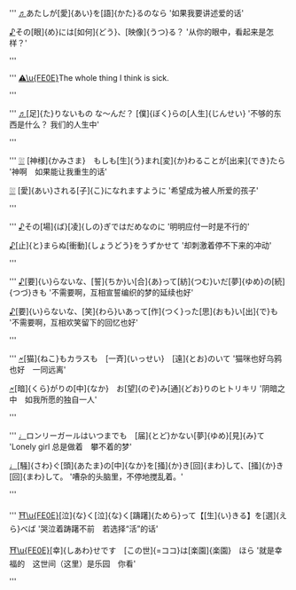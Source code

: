 '''
[♬][1]あたしが[愛]{あい}を[語]{かた}るのなら
'如果我要讲述爱的话'

[♪][1]その[眼]{め}には[如何]{どう}、[映像]{うつ}る？
'从你的眼中，看起来是怎样？'

[1]:https://www.bilibili.com/video/av13673279 (アンノウン・マザーグース Unknown Mother-Goose)
'''

'''
[⚠\u{FE0E}][2]The whole thing I think is sick.

[2]:https://www.bilibili.com/video/av65184815 (ゴキブリの味 蟑螂的味道)
'''

'''
[♬][3][足]{た}りないもの な～んだ？ [僕]{ぼく}らの[人生]{じんせい}
'不够的东西是什么？ 我们的人生中'

[3]:https://www.bilibili.com/video/av28356844 (ベノム 猛毒)
'''

'''
[⛆][4] [神様]{かみさま}　もしも[生]{う}まれ[変]{か}わることが[出来]{でき}たら
'神啊　如果能让我重生的话'

[⛆][4] [愛]{あい}される[子]{こ}になれますように
'希望成为被人所爱的孩子'

[4]:https://www.bilibili.com/video/av62946798 (失敗作少女)
'''

'''
[♪][5]その[場]{ば}[凌]{しの}ぎではだめなのに
'明明应付一时是不行的' 

[♪][5][止]{と}まらぬ[衝動]{しょうどう}をうずかせて
'却刺激着停不下来的冲动'

[5]:https://www.bilibili.com/video/av2281249 (うみたがり 渴望诞生)
'''

'''
[♪][6][要]{い}らないな、[誓]{ちか}い[合]{あ}って[紡]{つむ}いだ[夢]{ゆめ}の[続]{つづ}きも
'不需要啊，互相宣誓编织的梦的延续也好'

[♪][6][要]{い}らないな、[笑]{わら}いあって[作]{つく}った[思]{おも}い[出]{で}も
'不需要啊，互相欢笑留下的回忆也好'

[6]:https://www.bilibili.com/video/av9699841 (アイムハイ I\'m High)
'''

'''
[🗲][7][猫]{ねこ}もカラスも　[一斉]{いっせい}　[遠]{とお}のいて
'猫咪也好乌鸦也好　一同远离'

[🗲][7][暗]{くら}がりの[中]{なか}　お[望]{のぞ}み[通]{どお}りのヒトリキリ
'阴暗之中　如我所愿的独自一人'

[7]:https://www.bilibili.com/video/av2205666 (セイデンキニンゲン 静电人)
'''

'''
[♩][8]ロンリーガールはいつまでも　[届]{とど}かない[夢]{ゆめ}[見]{み}て
'Lonely girl 总是做着　攀不着的梦'

[♩][8][騒]{さわ}ぐ[頭]{あたま}の[中]{なか}を[掻]{か}き[回]{まわ}して、[掻]{か}き[回]{まわ}して。
'嘈杂的头脑里，不停地搅乱着。'

[8]:https://www.bilibili.com/video/av2386 (ローリンガール Rolling Girl)
'''

'''
[⛩\u{FE0E}][9][泣]{な}く[泣]{な}く[躊躇]{ためら}って【[生]{い}きる】を[選]{えら}べば
'哭泣着踌躇不前　若选择“活”的话'

[⛩\u{FE0E}][9][幸]{しあわ}せです　[この世]{=ココ}は[楽園]{楽園}　ほら
'就是幸福的　这世间（这里）是乐园　你看'

[9]:https://www.bilibili.com/video/av47782937 (アンヘル 天使)
'''